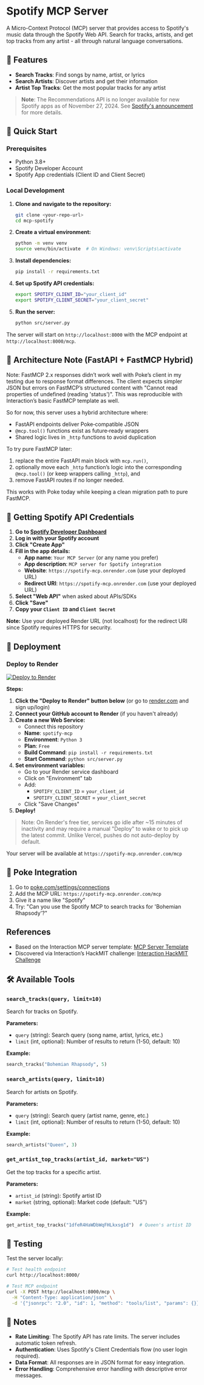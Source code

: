 # Spotify MCP Server

A Micro-Context Protocol (MCP) server that provides access to Spotify's music data through the Spotify Web API. Search for tracks, artists, and get top tracks from any artist - all through natural language conversations.

## 🎵 Features

- **Search Tracks**: Find songs by name, artist, or lyrics
- **Search Artists**: Discover artists and get their information
- **Artist Top Tracks**: Get the most popular tracks for any artist

> **Note**: The Recommendations API is no longer available for new Spotify apps as of November 27, 2024. See [Spotify's announcement](https://developer.spotify.com/blog/2024-11-27-changes-to-the-web-api) for more details.

## 🚀 Quick Start

### Prerequisites

- Python 3.8+
- Spotify Developer Account
- Spotify App credentials (Client ID and Client Secret)

### Local Development

1. **Clone and navigate to the repository:**
   ```bash
   git clone <your-repo-url>
   cd mcp-spotify
   ```

2. **Create a virtual environment:**
   ```bash
   python -m venv venv
   source venv/bin/activate  # On Windows: venv\Scripts\activate
   ```

3. **Install dependencies:**
   ```bash
   pip install -r requirements.txt
   ```

4. **Set up Spotify API credentials:**
   ```bash
   export SPOTIFY_CLIENT_ID="your_client_id"
   export SPOTIFY_CLIENT_SECRET="your_client_secret"
   ```

5. **Run the server:**
   ```bash
   python src/server.py
   ```

The server will start on `http://localhost:8000` with the MCP endpoint at `http://localhost:8000/mcp`.

## 🧩 Architecture Note (FastAPI + FastMCP Hybrid)

Note: FastMCP 2.x responses didn’t work well with Poke’s client in my testing due to response format differences. The client expects simpler JSON but errors on FastMCP’s structured content with "Cannot read properties of undefined (reading 'status')". This was reproducible with Interaction’s basic FastMCP template as well.

So for now, this server uses a hybrid architecture where:
- FastAPI endpoints deliver Poke‑compatible JSON
- `@mcp.tool()` functions exist as future‑ready wrappers
- Shared logic lives in `_http` functions to avoid duplication

To try pure FastMCP later:
1) replace the entire FastAPI main block with `mcp.run()`,
2) optionally move each `_http` function’s logic into the corresponding `@mcp.tool()` (or keep wrappers calling `_http`), and
3) remove FastAPI routes if no longer needed.

This works with Poke today while keeping a clean migration path to pure FastMCP.

## 🔑 Getting Spotify API Credentials

1. **Go to [Spotify Developer Dashboard](https://developer.spotify.com/dashboard)**
2. **Log in with your Spotify account**
3. **Click "Create App"**
4. **Fill in the app details:**
   - **App name**: `Your MCP Server` (or any name you prefer)
   - **App description**: `MCP server for Spotify integration`
   - **Website**: `https://spotify-mcp.onrender.com` (use your deployed URL)
   - **Redirect URI**: `https://spotify-mcp.onrender.com` (use your deployed URL)
5. **Select "Web API"** when asked about APIs/SDKs
6. **Click "Save"**
7. **Copy your `Client ID` and `Client Secret`**

**Note:** Use your deployed Render URL (not localhost) for the redirect URI since Spotify requires HTTPS for security.

## 🚢 Deployment

### Deploy to Render

[![Deploy to Render](https://render.com/images/deploy-to-render-button.svg)](https://render.com/deploy?repo=https://github.com/akarnik23/mcp-spotify)

**Steps:**
1. **Click the "Deploy to Render" button below** (or go to [render.com](https://render.com) and sign up/login)
2. **Connect your GitHub account to Render** (if you haven't already)
3. **Create a new Web Service:**
   - Connect this repository
   - **Name**: `spotify-mcp`
   - **Environment**: `Python 3`
   - **Plan**: `Free`
   - **Build Command**: `pip install -r requirements.txt`
   - **Start Command**: `python src/server.py`
4. **Set environment variables:**
   - Go to your Render service dashboard
   - Click on "Environment" tab
   - Add:
     - `SPOTIFY_CLIENT_ID` = `your_client_id`
     - `SPOTIFY_CLIENT_SECRET` = `your_client_secret`
   - Click "Save Changes"
5. **Deploy!**

> Note: On Render's free tier, services go idle after ~15 minutes of inactivity and may require a manual "Deploy" to wake or to pick up the latest commit. Unlike Vercel, pushes do not auto-deploy by default.

Your server will be available at `https://spotify-mcp.onrender.com/mcp`

## 🎯 Poke Integration

1. Go to [poke.com/settings/connections](https://poke.com/settings/connections)
2. Add the MCP URL: `https://spotify-mcp.onrender.com/mcp`
3. Give it a name like "Spotify"
4. Try: "Can you use the Spotify MCP to search tracks for 'Bohemian Rhapsody'?"

## References

- Based on the Interaction MCP server template: [MCP Server Template](https://github.com/InteractionCo/mcp-server-template/tree/main)
- Discovered via Interaction’s HackMIT challenge: [Interaction HackMIT Challenge](https://interaction.co/HackMIT)

## 🛠️ Available Tools

### `search_tracks(query, limit=10)`
Search for tracks on Spotify.

**Parameters:**
- `query` (string): Search query (song name, artist, lyrics, etc.)
- `limit` (int, optional): Number of results to return (1-50, default: 10)

**Example:**
```python
search_tracks("Bohemian Rhapsody", 5)
```

### `search_artists(query, limit=10)`
Search for artists on Spotify.

**Parameters:**
- `query` (string): Search query (artist name, genre, etc.)
- `limit` (int, optional): Number of results to return (1-50, default: 10)

**Example:**
```python
search_artists("Queen", 3)
```

### `get_artist_top_tracks(artist_id, market="US")`
Get the top tracks for a specific artist.

**Parameters:**
- `artist_id` (string): Spotify artist ID
- `market` (string, optional): Market code (default: "US")

**Example:**
```python
get_artist_top_tracks("1dfeR4HaWDbWqFHLkxsg1d")  # Queen's artist ID
```


## 🧪 Testing

Test the server locally:

```bash
# Test health endpoint
curl http://localhost:8000/

# Test MCP endpoint
curl -X POST http://localhost:8000/mcp \
  -H "Content-Type: application/json" \
  -d '{"jsonrpc": "2.0", "id": 1, "method": "tools/list", "params": {}}'
```

## 📝 Notes

- **Rate Limiting**: The Spotify API has rate limits. The server includes automatic token refresh.
- **Authentication**: Uses Spotify's Client Credentials flow (no user login required).
- **Data Format**: All responses are in JSON format for easy integration.
- **Error Handling**: Comprehensive error handling with descriptive error messages.

